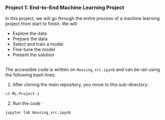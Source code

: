 ### Project 1: End-to-End Machine Learning Project

In this project, we will go through the entire process of a machine learning project from start to finish. We will:

- Explore the data
- Prepare the data
- Select and train a model
- Fine-tune the model
- Present the solution

##
The accessible code is written on `Housing_src.ipynb` and can be ran using the following bash lines:

1. After cloning the main repository, you move to this sub-directory:
```bash
cd ML-Project-1
```


2. Run the code 
```bash
jupyter lab Housing_src.ipynb

```

##


